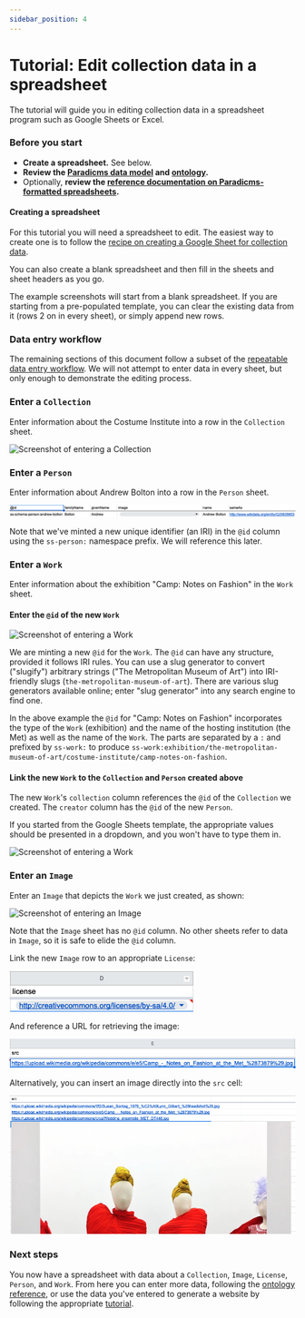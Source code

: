 ```yaml
---
sidebar_position: 4
---
```


# Tutorial: Edit collection data in a spreadsheet

The tutorial will guide you in editing collection data in a spreadsheet program such as Google Sheets or Excel.


### Before you start

* **Create a spreadsheet.** See below.
* **Review the [Paradicms data model](/docs/introduction/data-model) and [ontology](/docs/reference/ontology).**
* Optionally, **review the [reference documentation on Paradicms-formatted spreadsheets](/docs/reference/spreadsheet-format).**

#### Creating a spreadsheet

For this tutorial you will need a spreadsheet to edit. The easiest way to create one is to follow the [recipe on creating a Google Sheet for collection data](/docs/recipes/create-google-sheet).

You can also create a blank spreadsheet and then fill in the sheets and sheet headers as you go.

The example screenshots will start from a blank spreadsheet. If you are starting from a pre-populated template, you can clear the existing data from it (rows 2 on in every sheet), or simply append new rows.


### Data entry workflow

The remaining sections of this document follow a subset of the [repeatable data entry workflow](/docs/reference/data-entry-workflow). We will not attempt to enter data in every sheet, but only enough to demonstrate the editing process.


### Enter a `Collection`

Enter information about the Costume Institute into a row in the `Collection` sheet.

![Screenshot of entering a Collection](enter-collection.png)


### Enter a `Person`

Enter information about Andrew Bolton into a row in the `Person` sheet.

![Screenshot of entering a Person](enter-person.png)

Note that we've minted a new unique identifier (an IRI) in the `@id` column using the `ss-person:` namespace prefix. We will reference this later.


### Enter a `Work`

Enter information about the exhibition "Camp: Notes on Fashion" in the `Work` sheet.

#### Enter the `@id` of the new `Work`

![Screenshot of entering a Work](enter-work-1.png)

We are minting a new `@id` for the `Work`. The `@id` can have any structure, provided it follows IRI rules. You can use a slug generator to convert ("slugify") arbitrary strings ("The Metropolitan Museum of Art") into IRI-friendly slugs (`the-metropolitan-museum-of-art`). There are various slug generators available online; enter "slug generator" into any search engine to find one.

In the above example the `@id` for "Camp: Notes on Fashion" incorporates the type of the `Work` (exhibition) and the name of the hosting institution (the Met) as well as the name of the `Work`. The parts are separated by a `:` and prefixed by `ss-work:` to produce `ss-work:exhibition/the-metropolitan-museum-of-art/costume-institute/camp-notes-on-fashion`.

#### Link the new `Work` to the `Collection` and `Person` created above

The new `Work`'s `collection` column references the `@id` of the `Collection` we created. The `creator` column has the `@id` of the new `Person`.

If you started from the Google Sheets template, the appropriate values should be presented in a dropdown, and you won't have to type them in.

![Screenshot of entering a Work](enter-work-2.png)


### Enter an `Image`

Enter an `Image` that depicts the `Work` we just created, as shown:

![Screenshot of entering an Image](enter-image-depicts.png)

Note that the `Image` sheet has no `@id` column. No other sheets refer to data in `Image`, so it is safe to elide the `@id` column.

Link the new `Image` row to an appropriate `License`:

![Screenshot of entering an Image license](enter-image-license.png)

And reference a URL for retrieving the image:

![Screenshot of entering an Image src URL](enter-image-src-url.png)

Alternatively, you can insert an image directly into the `src` cell:

![Screenshot of entering an Image src data](enter-image-src-data.png)


### Next steps

You now have a spreadsheet with data about a `Collection`, `Image`, `License`, `Person`, and `Work`. From here you can enter more data, following the [ontology reference](/docs/reference/ontology), or use the data you've entered to generate a website by following the appropriate [tutorial](/docs/tutorials/spreadsheet-ssg).
